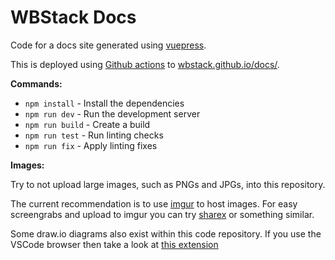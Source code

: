 # WBStack Docs

Code for a docs site generated using [vuepress](https://vuepress.vuejs.org/).

This is deployed using [Github actions](./.github/workflows/pages.build.yml) to [wbstack.github.io/docs/](https://wbstack.github.io/docs).

**Commands:**

- `npm install` - Install the dependencies
- `npm run dev` - Run the development server
- `npm run build` - Create a build
- `npm run test` - Run linting checks
- `npm run fix` - Apply linting fixes

**Images:**

Try to not upload large images, such as PNGs and JPGs, into this repository.

The current recommendation is to use [imgur](https://imgur.com/) to host images.
For easy screengrabs and upload to imgur you can try [sharex](https://getsharex.com/) or something similar.

Some draw.io diagrams also exist within this code repository.
If you use the VSCode browser then take a look at [this extension](https://marketplace.visualstudio.com/items?itemName=hediet.vscode-drawio)
